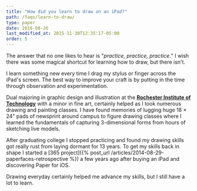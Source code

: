 ```yaml
---
title: "How did you learn to draw on an iPad?"
path: /faqs/learn-to-draw/
type: paper
date: 2016-08-26
last_modified_at: 2015-11-30T12:35:17-05:00
order: 5
---
```


The answer that no one likes to hear is "*practice, practice, practice.*" I wish there was some magical shortcut for learning how to draw, but there isn't.

I learn something new every time I drag my stylus or finger across the iPad's screen. The best way to improve your craft is by putting in the time through observation and experimentation.

Dual majoring in graphic design and illustration at the [**Rochester Institute of Technology**](http://www.rit.edu/) with a minor in fine art, certainly helped as I took numerous drawing and painting classes. I have found memories of lugging huge 18 × 24\" pads of newsprint around campus to figure drawing classes where I learned the fundamentals of capturing 3-dimensional forms from hours of sketching live models.

After graduating college I stopped practicing and found my drawing skills got really rust from laying dormant for 13 years. To get my skills back in shape I started a [365 project]({% post_url /articles/2014-08-29-paperfaces-retrospective %}) a few years ago after buying an iPad and discovering Paper for iOS.

Drawing everyday certainly helped me advance my skills, but I still have a lot to learn.

